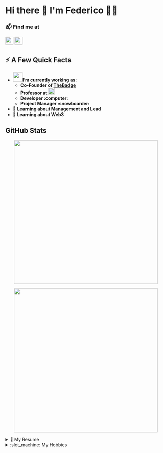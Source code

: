 <h1>
    Hi there 👋 I'm Federico 👨‍💻
</h1>
<h3>
📬 Find me at
</h3>
<p>
    <a href="https://www.linkedin.com/in/federico-madoery"><img
            src="https://img.shields.io/badge/linkedin-%230077B5.svg?&style=for-the-badge&logo=linkedin&logoColor=white"
            height=25></a> <a href="https://es.stackoverflow.com/users/69913/federico-madoery?tab=profile"><img
        src="https://img.shields.io/badge/stack%20overflow-FE7A16?logo=stack-overflow&logoColor=white&style=for-the-badge"
        height=25></a>
</p>

<h2>
    ⚡️ A Few Quick Facts
</h2>

<ul>
    <li><b><img src="https://media.giphy.com/media/WUlplcMpOCEmTGBtBW/giphy.gif" width="30">I’m currently working as:</b>
        <ul>
            <li>
               <b>Co-Founder of <a href="https://thebadge.xyz/">TheBadge</a> </b>
            </li>
            <li><b>
                Professor at <a href="https://www.frsf.utn.edu.ar/"><img
                    src="https://utn.edu.ar/images/logo-utn.png" height=20 alt="UTN"></a></b>
            </li>
            <li>
               <b>Developer :computer:</b>
            </li>
            <li>
                <b>Project Manager :snowboarder: </b>
            </li>
        </ul>
    </li>
    <li>🌱 <b>Learning about Management and Lead</b></li>
    <li>🔗 <b>Learning about Web3</b></li>

</ul>

<h2>GitHub Stats</h2>

<p align='center'>
    <a href="#"><img
            src="https://github-readme-streak-stats.herokuapp.com?user=FedeMadoery&theme=transparent"
            width="450"></a>
</p>

<p align='center'>
    <a href="#"><img
            src="https://github-readme-stats.vercel.app/api?username=FedeMadoery&show_icons=true&count_private=true&theme=dark"
            width="450"></a>
</p>

<details>
    <summary>📃 My Resume</summary>

</details>
<details>
    <summary>:slot_machine: My Hobbies</summary>

</details>
